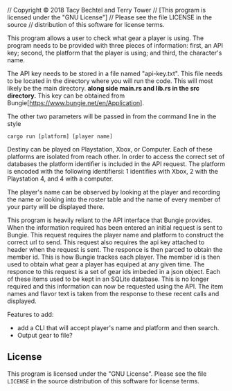 // Copyright © 2018 Tacy Bechtel and Terry Tower
// [This program is licensed under the "GNU License"]
// Please see the file LICENSE in the source
// distribution of this software for license terms.

This program allows a user to check what gear a player is using. The program needs to be provided with three pieces of information: first, an API key; second, the platform that the player is using; and third, the character's name.

The API key needs to be stored in a file named "api-key.txt". This file needs to be located in the directory where you will run the code. This will most likely be the main directory. **along side main.rs and lib.rs in the src directory.** This key can be obtained from Bungie[https://www.bungie.net/en/Application].

The other two parameters will be passed in from the command line in the style
```
cargo run [platform] [player name]
```

Destiny can be played on Playstation, Xbox, or Computer. Each of these platforms are isolated from reach other. In order to access the correct set of databases the platform identifier is included in the API request. The platform is encoded with the following identifiersi: 1 identifies with Xbox, 2 with the Playstation 4, and 4 with a computer.

The player's name can be observed by looking at the player and recording the name or looking into the roster table and the name of every member of your party will be displayed there.

This program is heavily reliant to the API interface that Bungie provides. When the information required has been entered an initial request is sent to Bungie. This request requires the player name and platform to construct the correct url to send. This request also requires the api key attached to header when the request is sent. The responce is then parced to obtain the member id. This is how Bungie trackes each player. The member id is then used to obtain what gear a player has equiped at any given time. The responce to this request is a set of gear ids imbeded in a json object. Each of these items used to be kept in an SQLite database. This is no longer required and this information can now be requested using the API. 
The item names and flavor text is taken from the response to these recent calls and displayed. 

Features to add:
- add a CLI that will accept player's name and platform and then search.
- Output gear to file?

## License

This program is licensed under the "GNU License".  Please
see the file `LICENSE` in the source distribution of this
software for license terms.
